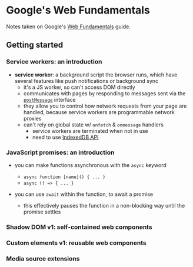 # Google's Web Fundamentals

Notes taken on Google's [Web Fundamentals](https://github.com/google/WebFundamentals/) guide.

## Getting started

### Service workers: an introduction

* __service worker__: a background script the browser runs, which have several features like push notifications or background sync
  - it's a JS worker, so can't access DOM directly
  - communicates with pages by responding to messages sent via the [`postMessage`](https://html.spec.whatwg.org/multipage/workers.html#dom-worker-postmessage) interface
  - they allow you to control how network requests from your page are handled, because service workers are programmable network proxies
  - can't rely on global state w/ `onfetch` & `onmessage` handlers
    + service workers are terminated when not in use
    + need to use [IndexedDB API](https://developer.mozilla.org/en-US/docs/Web/API/IndexedDB_API)


### JavaScript promises: an introduction

* you can make functions asynchronous with the `async` keyword
  - `async function [name]() { ... }`
  - `async () => { ... }`

* you can use `await` within the function, to await a promise
  - this effectively pauses the function in a non-blocking way until the promise settles


### Shadow DOM v1: self-contained web components

### Custom elements v1: reusable web components

### Media source extensions
